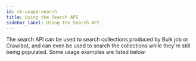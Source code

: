 ```yaml
---
id: cb-usage-search
title: Using the Search API
sidebar_label: Using the Search API
---
```


The search API can be used to search collections produced by Bulk job or Crawlbot, and can even be used to search the collections while they're still being populated. Some usage examples are listed below.
